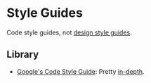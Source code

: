 # Style Guides
Code style guides, not [design style guides]().

## Library
- [Google's Code Style Guide](https://code.google.com/p/google-styleguide/): Pretty [in-depth](http://google-styleguide.googlecode.com/svn/trunk/javascriptguide.xml).
